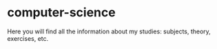 # computer-science
Here you will find all the information about my studies: subjects, theory, exercises, etc.
